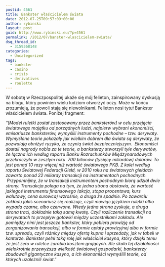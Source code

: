 ```yaml
---
postid: 4561
title: Bankster właścicielem świata
date: 2012-07-25T09:57:09+00:00
author: rybinski
layout: post
guid: http://www.rybinski.eu/?p=4561
permalink: /2012/07/banster-wlascicielem-swiata/
dsq_thread_id:
  - 3159368148
categories:
  - Uncategorized
tags:
  - bankster
  - casino
  - crisis
  - derivatives
  - roulette
---
```

W sobotę w Rzeczpospolitej ukaże się mój felieton, zainspirowany dyskusją na blogu, który powinien wielu ludziom otworzyć oczy. Może w końcu zrozumieją, że powoli stają się niewolnikami. Felieton nosi tytuł Bankster właścicielem świata. Poniżej fragment:

_“[Model ruletki został zastosowany przez banksterów] w celu przejęcia światowego majątku od porządnych ludzi, najpierw wybrani ekonomiści, emisariusze banksterów, wymyślili instrumenty pochodne – tzw. derywaty. Wymyślone teorie pokazały jak wielkim dobrem dla świata są derywaty, że pozwalają obniżyć ryzyko, że czynią świat bezpieczniejszym.  Ekonomiści dostali nagrody nobla za te teorie, a banksterzy stworzyli tyle derywatów, że łączna ich według raportu Banku Rozrachunków Międzynarodowych przekroczyła w zeszłym roku  700 bilionów (tysięcy miliardów) dolarów. To jest ponad 10 razy więcej niż wartość światowego PKB. Z kolei według raportu Światowej Federacji Giełd, w 2010 roku na światowych giełdach zawarto ponad 22 miliardy transakcji na instrumentach pochodnych.  Przypomnijmy, że w transakcji instrumentem pochodnym biorą udział dwie strony. Transakcja polega na tym, że jedna strona obstawia, że wartość jakiegoś instrumentu finansowego (akcja, stopa procentowa, kurs walutowy, cena surowca) wzrośnie, a druga że spadnie. Po zawarciu zakładu jakiś scenariusz się realizuje, czyli mówiąc językiem ruletki albo wypada czarne, albo czerwone. Wtedy jedna strona zyskuje, a druga strona traci, dokładnie taką samą kwotę. Czyli rozliczenie transakcji na derywatach to przepływ gotówki między uczestnikami zakładu. Ale pomiędzy nimi jest jeszcze bankster, który pobiera prowizję od zorganizowania transakcji, albo w formie opłaty prowizyjnej albo w formie tzw. spreadu, czyli różnicy między ofertą kupna i sprzedaży, jak w tabeli w kantorze. Bankster pełni taką rolę jak właściciel kasyna, który dzięki temu że jest zero w ruletce zarabia kosztem grających. Ale skala tej działalności wielokrotnie przewyższa wielkość światowej gospodarki, banksterzy zbudowali gigantyczne kasyno, a ich ekonomiści wymyślili teorie, od których uzależnili świat_.”

 
